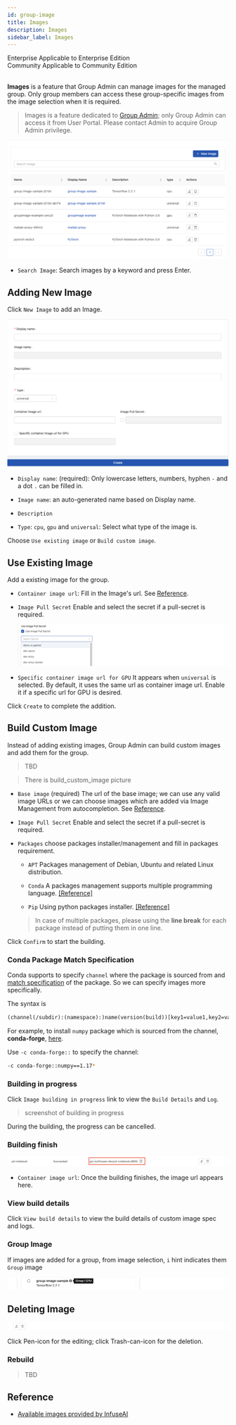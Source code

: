 ```yaml
---
id: group-image
title: Images
description: Images
sidebar_label: Images
---
```


<div class="label-sect">
  <div class="ee-only tooltip">Enterprise
    <span class="tooltiptext">Applicable to Enterprise Edition</span>
  </div>
  <div class="ce-only tooltip">Community
    <span class="tooltiptext">Applicable to Community Edition</span>
  </div>
</div>
<br>

**Images** is a feature that Group Admin can manage images for the managed group. Only group members can access these group-specific images from the image selection when it is required.

>Images is a feature dedicated to [Group Admin](guide_manual/admin-group#members); only Group Admin can access it from User Portal. Please contact Admin to acquire Group Admin privilege.

![](assets/group-image-list.png)

+ `Search Image`: Search images by a keyword and press Enter.

## Adding New Image

Click `New Image` to add an Image.

![](assets/group-image-new.png)


+ `Display name`: (required): Only lowercase letters, numbers, hyphen `-` and a dot `.` can be filled in.

+ `Image name`: an auto-generated name based on Display name.

+ `Description`

+ `Type`: `cpu`, `gpu` and `universal`: Select what type of the image is.

Choose `Use existing image` or `Build custom image`.

## Use Existing Image

Add a existing image for the group.

+ `Container image url`: Fill in the Image's url. See [Reference](#reference).

+ `Image Pull Secret` Enable and select the secret if a pull-secret is required.

   ![](assets/images_pull_secret_v26.png)

+ `Specific container image url for GPU` It appears when `universal` is selected. By default, it uses the same url as container image url. Enable it if a specific url for GPU is desired.

Click `Create` to complete the addition.


## Build Custom Image

Instead of adding existing images, Group Admin can build custom images and add them for the group.

>TBD

>There is build_custom_image picture

+ `Base image` (required) The url of the base image; we can use any valid image URLs or we can choose images which are added via Image Management from autocompletion. See [Reference](#reference).

+ `Image Pull Secret` Enable and select the secret if a pull-secret is required.

+ `Packages` choose packages installer/management and fill in packages requirement.

  + `APT` Packages management of Debian, Ubuntu and related Linux distribution.

  + `Conda` A packages management supports multiple programming language. [[Reference]](https://docs.conda.io/projects/conda/en/latest/user-guide/tasks/manage-pkgs.html#installing-packages)

  + `Pip`  Using python packages installer. [[Reference]](https://packaging.python.org/tutorials/installing-packages/#use-pip-for-installing)

  >In case of multiple packages, please using the **line break** for each package instead of putting them in one line.

Click `Confirm` to start the building.

### Conda Package Match Specification

Conda supports to specify `channel` where the package is sourced from and [match specification](https://docs.conda.io/projects/conda-build/en/latest/resources/package-spec.html#package-match-specifications) of the package. So we can specify images more specifically. 

The syntax is 

```txt
(channel(/subdir):(namespace):)name(version(build))[key1=value1,key2=value2]
```

For example, to install `numpy` package which is sourced from the channel, **conda-forge**, [here](https://anaconda.org/conda-forge/numpy).

Use `-c conda-forge::` to specify the channel:

```bash
-c conda-forge::numpy==1.17*
```

### Building in progress

Click `Image building in progress` link to view the `Build Details` and `Log`.

> screenshot of building in progress

During the building, the progress can be cancelled.


### Building finish

![](assets/build_img_url.png)

+ `Container image url`: Once the building finishes, the image url appears here.

### View build details

Click `View build details` to view the build details of custom image spec and logs.

### Group Image

If images are added for a group, from image selection, `i` hint indicates them `Group` image

![](assets/group-image-hint.png)

## Deleting Image

![](assets/actions.png)

Click Pen-icon for the editing; click Trash-can-icon for the deletion.

### Rebuild

>TBD  

## Reference

+ [Available images provided by InfuseAI](guide_manual/images-list)
